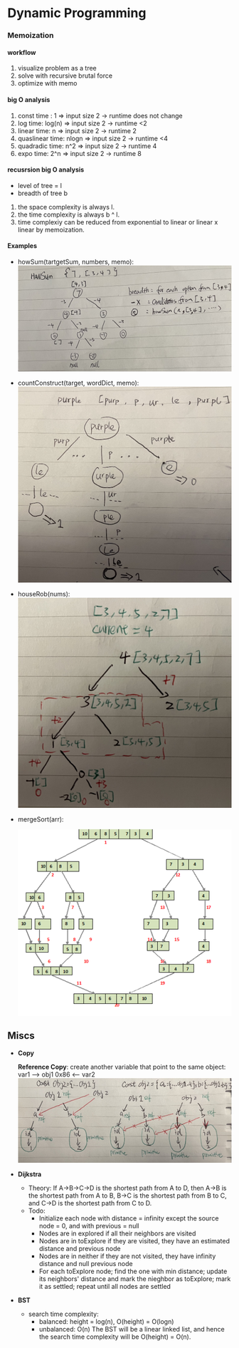 # Dynamic Programming

### Memoization

#### workflow

1. visualize problem as a tree
2. solve with recursive brutal force
3. optimize with memo

#### big O analysis

1. const time : 1 => input size 2 -> runtime does not change
2. log time: log(n) => input size 2 -> runtime <2
3. linear time: n => input size 2 -> runtime 2
4. quaslinear time: nlogn => input size 2 -> runtime <4
5. quadradic time: n^2 => input size 2 -> runtime 4
6. expo time: 2^n => input size 2 -> runtime 8

#### recusrsion big O analysis

- level of tree = l
- breadth of tree b

1. the space complexity is always l.
2. the time complexity is always b ^ l.
3. time complexiy can be reduced from exponential to linear or linear x linear by memoization.

#### Examples

- howSum(tartgetSum, numbers, memo):
  ![image](../assets/howSum.jpg)

- countConstruct(target, wordDict, memo):
  ![image](../assets/countConstruct.jpg)

- houseRob(nums):
  ![image](../assets/houseRob.jpg)

- mergeSort(arr):

  ![image](../assets/mergesort1.png)

## Miscs

- **Copy**

  **Reference Copy**: create another variable that point to the same object: var1 --> obj1 0x86 <-- var2
  ![image](../assets/copy.jpg)

- **Dijkstra**

  - Theory: If A->B->C->D is the shortest path from A to D, then A->B is the shortest path from A to B, B->C is the shortest path from B to C, and C->D is the shortest path from C to D.
  - Todo:
    - Initialize each node with distance = infinity except the source node = 0, and with previous = null
    - Nodes are in explored if all their neighbors are visited
    - Nodes are in toExplore if they are visited, they have an estimated distance and previous node
    - Nodes are in neither if they are not visited, they have infinity distance and null previous node
    - For each toExplore node; find the one with min distance; update its neighbors' distance and mark the nieghbor as toExplore; mark it as settled; repeat until all nodes are settled

- **BST**
  - search time complexity:
    - balanced: height = log(n), O(height) = O(logn)
    - unbalanced: O(n) The BST will be a linear linked list, and hence the search time complexity will be O(height) = O(n).
